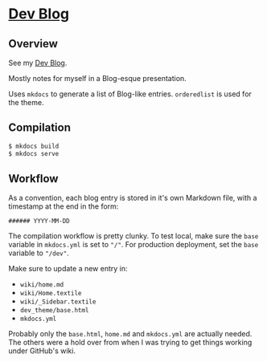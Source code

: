 [Dev Blog](http://mechaelephant.com/dev/)
===

Overview
---

See my [Dev Blog](http://mechaelephant.com/dev/).

Mostly notes for myself in a Blog-esque presentation.

Uses `mkdocs` to generate a list of Blog-like entries.
`orderedlist` is used for the theme.


Compilation
---

```bash
$ mkdocs build
$ mkdocs serve
```

Workflow
---

As a convention, each blog entry is stored in it's own Markdown file, with a timestamp at the end in the form:

```
###### YYYY-MM-DD
```


The compilation workflow is pretty clunky.  To test local, make sure the `base` variable in `mkdocs.yml` is set to `"/"`.
For production deployment, set the `base` variable to `"/dev"`.

Make sure to update a new entry in:

* `wiki/home.md`
* `wiki/Home.textile`
* `wiki/_Sidebar.textile`
* `dev_theme/base.html`
* `mkdocs.yml`

Probably only the `base.html`, `home.md` and `mkdocs.yml` are actually needed.  The others were a hold over from
when I was trying to get things working under GitHub's wiki.
